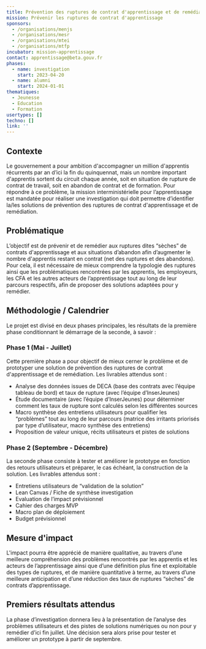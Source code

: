 ```yaml
---
title: Prévention des ruptures de contrat d'apprentissage et de remédiation
mission: Prévenir les ruptures de contrat d'apprentissage
sponsors:
  - /organisations/menjs
  - /organisations/mesr
  - /organisations/mtei
  - /organisations/mtfp
incubator: mission-apprentissage
contact: apprentissage@beta.gouv.fr
phases:
  - name: investigation
    start: 2023-04-20
  - name: alumni
    start: 2024-01-01
thematiques:
  - Jeunesse
  - Education
  - Formation
usertypes: []
techno: []
link: ''
---
```

## Contexte

Le gouvernement a pour ambition d'accompagner un million d'apprentis récurrents par an d’ici la fin du quinquennat, mais un nombre important d'apprentis sortent du circuit chaque année, soit en situation de rupture de contrat de travail, soit en abandon de contrat et de formation. Pour répondre à ce problème, la mission interministérielle pour l’apprentissage est mandatée pour réaliser une investigation qui doit permettre d’identifier la/les solutions de prévention des ruptures de contrat d'apprentissage et de remédiation.

## Problématique
L’objectif est de prévenir et de remédier aux ruptures dites “sèches” de contrats d'apprentissage et aux situations d’abandon afin d’augmenter le nombre d'apprentis restant en contrat (net des ruptures et des abandons). Pour cela, il est nécessaire de mieux comprendre la typologie des ruptures ainsi que les problématiques rencontrées par les apprentis, les employeurs, les CFA et les autres acteurs de l’apprentissage tout au long de leur parcours respectifs, afin de proposer des solutions adaptées pour y remédier.

## Méthodologie / Calendrier
Le projet est divisé en deux phases principales, les résultats de la première phase conditionnant le démarrage de la seconde, à savoir :

### Phase 1 (Mai - Juillet)

Cette première phase a pour objectif de mieux cerner le problème et de prototyper une solution de prévention des ruptures de contrat d'apprentissage et de remédiation. Les livrables attendus sont :
- Analyse des données issues de DECA (base des contrats avec l’équipe tableau de bord) et taux de rupture (avec l’équipe d’InserJeunes)
- Étude documentaire (avec l’équipe d’InserJeunes) pour déterminer comment les taux de rupture sont calculés selon les différentes sources
- Macro synthèse des entretiens utilisateurs pour qualifier les “problèmes” tout au long de leur parcours (matrice des irritants priorisés par type d’utilisateur, macro synthèse des entretiens)
- Proposition de valeur unique, récits utilisateurs et pistes de solutions

### Phase 2 (Septembre - Décembre)

La seconde phase consiste à tester et améliorer le prototype en fonction des retours utilisateurs et préparer, le cas échéant, la construction de la solution. Les livrables attendus sont :
- Entretiens utilisateurs de “validation de la solution”
- Lean Canvas / Fiche de synthèse investigation
- Evaluation de l’impact prévisionnel
- Cahier des charges MVP
- Macro plan de déploiement
- Budget prévisionnel

## Mesure d'impact

L'impact pourra être apprécié de manière qualitative, au travers d’une meilleure compréhension des problèmes rencontrés par les apprentis et les acteurs de l’apprentissage ainsi que d’une définition plus fine et exploitable des types de ruptures, et de manière quantitative à terme, au travers d’une meilleure anticipation et d’une réduction des taux de ruptures “sèches” de contrats d’apprentissage. 

## Premiers résultats attendus

La phase d’investigation donnera lieu à la présentation de l’analyse des problèmes utilisateurs et des pistes de solutions numériques ou non pour y remédier d’ici fin juillet. Une décision sera alors prise pour tester et améliorer un prototype à partir de septembre.